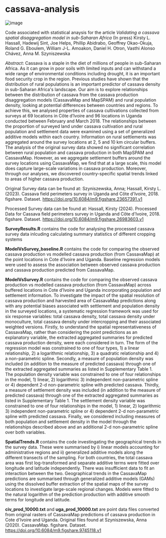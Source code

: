 # cassava-analysis
![image](https://github.com/user-attachments/assets/dfb5c4cc-9fa7-4c5b-a89e-db7bbc3e5f87)

Code associated with statistical anaysis for the article 
_Validating a cassava spatial disaggregation model in sub-Saharan Africa_ (In press) 
Kirsty L. Hassall, Hadewij Sint, Joe Helps, Phillip Abidrabo, Geoffrey Okao-Okuja, Roland G. Eboulem, William J-L. Amoakon, Daniel H. Otron, Vasthi Alonso Chávez, Anna M. Szyniszewska

_Abstract_: Cassava is a staple in the diet of millions of people in sub-Saharan Africa. As it can grow in poor soils with limited inputs and can withstand a wide range of environmental conditions including drought, it is an important food security crop in the region. Previous studies have shown that the distribution of rural populations is an important predictor of cassava density in sub-Saharan Africa's landscape.  Our aim is to explore relationships between the distribution of cassava from the cassava production disaggregation models (CassavaMap and MapSPAM) and rural population density, looking at potential differences between countries and regions. To achieve this, we analysed properties of cassava cultivations collected from surveys at 69 locations in Côte d’Ivoire and 96 locations in Uganda conducted between February and March 2018. The relationships between the proportion of surveyed land under cassava cultivation and rural population and settlement data were examined using a set of generalized additive models within each country. Information on rural settlements was aggregated around the survey locations at 2, 5 and 10 km circular buffers. The analysis of the original survey data showed no significant correlation between rural population and cassava production in both MapSPAM and CassavaMap. However, as we aggregate settlement buffers around the survey locations using CassavaMap, we find that at a large scale, this model does capture large-scale variations in cassava production. Moreover, through our analyses, we discovered country-specific spatial trends linked to areas of higher cassava production.

Original Survey data can be found at: Szyniszewska, Anna; Hassall, Kirsty L. (2023). Cassava field perimeters survey in Uganda and Côte d'Ivoire, 2018. figshare. Dataset. https://doi.org/10.6084/m9.figshare.23657391.v1

Processed Survey data can be found at: Hassall, Kirsty (2024). Processed Data for Cassava field perimeters survey in Uganda and Côte d'Ivoire, 2018. figshare. Dataset. https://doi.org/10.6084/m9.figshare.26983603.v1

**SurveyResults.R** contains the code for analysing the processed cassava survey data inlcuding calculating summary statistics of different cropping systems

**ModelVsSurvey_baseline.R** contains the code for comparing the observed cassava production vs modelled cassava production (from CassavaMap) at the point locations in Cote d'Ivoire and Uganda.
Baseline regression models were used to assess the association between observed cassava production and cassava production predicted from CassavaMap. 

**ModelVsSurvey.R** contains the code for comparing the observed cassava production vs modelled cassava production (from CassavaMap) across buffered locations in Cote d'Ivoire and Uganda incorporating population and settlement information.
To investigate the impact of the spatial resolution of cassava production and harvested area of CassavaMap predictions along with any potential biases associated with settlement and population density in the surveyed locations, a systematic regression framework was used for six response variables: total cassava density, total cassava density under monoculture, total cassava density under intercropping and their associated weighted versions. Firstly, to understand the spatial representativeness of CassavaMap, rather than considering the point predictions as an explanatory variable, the extracted aggregated summaries for predicted cassava production density, were each considered in turn. The form of the regression model was constrained to one of four types, 1) a linear relationship, 2) a logarithmic relationship, 3) a quadratic relationship and 4) a non-parametric spline. Secondly, a measure of population density was included (in addition to the measure of predicted cassava) through one of the extracted aggregated summaries as listed in Supplementary Table 1. The population density variable was constrained to one of four relationships in the model, 1) linear, 2) logarithmic 3) independent non-parametric spline or 4) dependent 2-d non-parametric spline with predicted cassava. Thirdly, a measure of settlement density was included (in addition to the measure of predicted cassava) through one of the extracted aggregated summaries as listed in Supplementary Table 1. The settlement density variable was constrained to one of four relationships in the model, 1) linear, 2) logarithmic 3) independent non-parametric spline or 4) dependent 2-d non-parametric spline with predicted cassava. Finally, we considered including measures of both population and settlement density in the model through the relationships described above and an additional 2-d non-parametric spline over both variables.

**SpatialTrends.R** contains the code investingating the geographical trends in the survey data. 
These were summarised by i) linear models accounting for administrative regions and ii) generalized additive models along the different transects of the sampling. For both countries, the total cassava area was first log-transformed and separate additive terms were fitted over longitude and latitude independently. There was insufficient data to fit an interaction between the two. Geographical trends in the CassavaMap predictions are summarised through generalized additive models (GAMs) using the dissolved buffer extraction of the spatial maps of the survey locations to investigate large-scale regional changes. Models were fitted to the natural logarithm of the prediction production with additive smooth terms for longitude and latitude.

**civ_prod_10000.txt** and **uga_prod_10000.txt** are point data files converted from original rasters of CassavaMap predictions of cassava production in Cote d'Ivoire and Uganda. Original files found at Szyniszewska, Anna (2020). CassavaMap. figshare. Dataset. https://doi.org/10.6084/m9.figshare.9745118.v1
